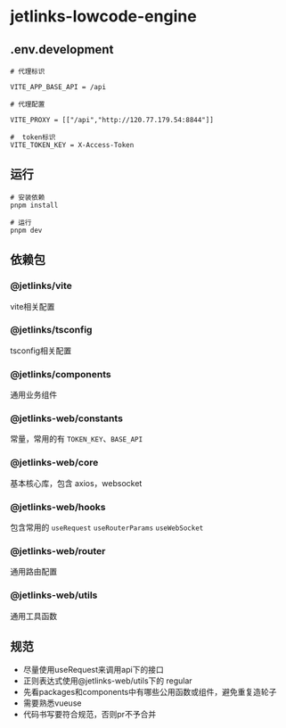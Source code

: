 # jetlinks-lowcode-engine

## .env.development

``` shell
# 代理标识

VITE_APP_BASE_API = /api

# 代理配置

VITE_PROXY = [["/api","http://120.77.179.54:8844"]]

#  token标识
VITE_TOKEN_KEY = X-Access-Token

```

## 运行

```shell
# 安装依赖
pnpm install

# 运行
pnpm dev
```

## 依赖包

### @jetlinks/vite

vite相关配置

### @jetlinks/tsconfig

tsconfig相关配置

### @jetlinks/components

通用业务组件

### @jetlinks-web/constants

常量，常用的有 `TOKEN_KEY`、`BASE_API`

### @jetlinks-web/core

基本核心库，包含 axios，websocket

### @jetlinks-web/hooks

包含常用的 `useRequest` `useRouterParams` `useWebSocket`

### @jetlinks-web/router

通用路由配置

### @jetlinks-web/utils

通用工具函数

## 规范

* 尽量使用useRequest来调用api下的接口
* 正则表达式使用@jetlinks-web/utils下的 regular
* 先看packages和components中有哪些公用函数或组件，避免重复造轮子
* 需要熟悉vueuse
* 代码书写要符合规范，否则pr不予合并
